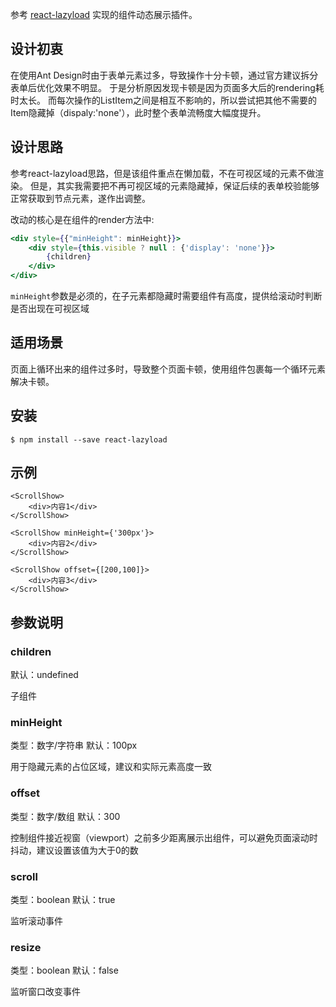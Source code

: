 
参考 [react-lazyload](https://github.com/jasonslyvia/react-lazyload/blob/master/src/index.jsx) 实现的组件动态展示插件。

## 设计初衷

在使用Ant Design时由于表单元素过多，导致操作十分卡顿，通过官方建议拆分表单后优化效果不明显。
于是分析原因发现卡顿是因为页面多大后的rendering耗时太长。
而每次操作的ListItem之间是相互不影响的，所以尝试把其他不需要的Item隐藏掉（dispaly:'none'），此时整个表单流畅度大幅度提升。

## 设计思路

参考react-lazyload思路，但是该组件重点在懒加载，不在可视区域的元素不做渲染。
但是，其实我需要把不再可视区域的元素隐藏掉，保证后续的表单校验能够正常获取到节点元素，遂作出调整。

改动的核心是在组件的render方法中:
```jsx
<div style={{"minHeight": minHeight}}>
    <div style={this.visible ? null : {'display': 'none'}}>
        {children}
    </div>
</div>
```

`minHeight`参数是必须的，在子元素都隐藏时需要组件有高度，提供给滚动时判断是否出现在可视区域

## 适用场景

页面上循环出来的组件过多时，导致整个页面卡顿，使用组件包裹每一个循环元素解决卡顿。

## 安装

```
$ npm install --save react-lazyload
```

## 示例

```
<ScrollShow>
    <div>内容1</div>
</ScrollShow>

<ScrollShow minHeight={'300px'}>
    <div>内容2</div>
</ScrollShow>

<ScrollShow offset={[200,100]}>
    <div>内容3</div>
</ScrollShow>
```

## 参数说明

### children

默认：undefined

子组件

### minHeight

类型：数字/字符串 默认：100px

用于隐藏元素的占位区域，建议和实际元素高度一致

### offset

类型：数字/数组 默认：300

控制组件接近视窗（viewport）之前多少距离展示出组件，可以避免页面滚动时抖动，建议设置该值为大于0的数

### scroll

类型：boolean 默认：true

监听滚动事件

### resize

类型：boolean 默认：false

监听窗口改变事件
